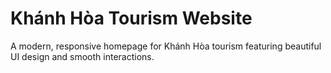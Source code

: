 # Khánh Hòa Tourism Website

A modern, responsive homepage for Khánh Hòa tourism featuring beautiful UI design and smooth interactions.
